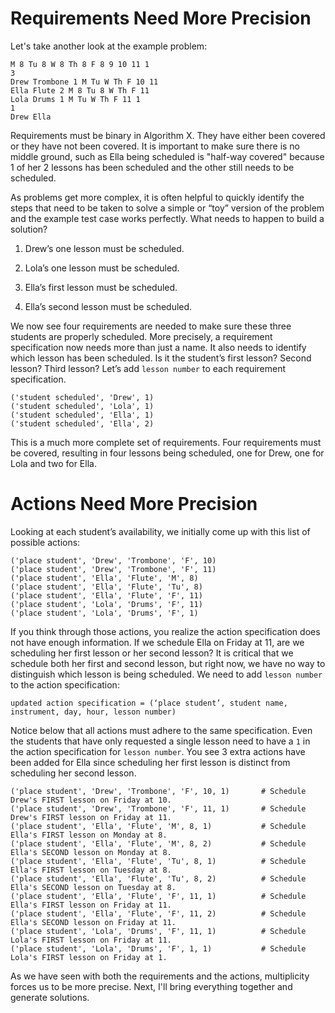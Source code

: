 # Requirements Need More Precision

Let's take another look at the example problem:

```
M 8 Tu 8 W 8 Th 8 F 8 9 10 11 1
3
Drew Trombone 1 M Tu W Th F 10 11
Ella Flute 2 M 8 Tu 8 W Th F 11
Lola Drums 1 M Tu W Th F 11 1
1
Drew Ella
```

Requirements must be binary in Algorithm X. They have either been covered or they have not been covered. It is important to make sure there is no middle ground, such as Ella being scheduled is "half-way covered" because 1 of her 2 lessons has been scheduled and the other still needs to be scheduled.

As problems get more complex, it is often helpful to quickly identify the steps that need to be taken to solve a simple or “toy” version of the problem and the example test case works perfectly. What needs to happen to build a solution?

1. Drew’s one lesson must be scheduled.

1. Lola’s one lesson must be scheduled.

1. Ella’s first lesson must be scheduled.

1. Ella’s second lesson must be scheduled.

We now see four requirements are needed to make sure these three students are properly scheduled. More precisely, a requirement specification now needs more than just a name. It also needs to identify which lesson has been scheduled. Is it the student’s first lesson? Second lesson? Third lesson? Let’s add `lesson number` to each requirement specification.

```text
('student scheduled', 'Drew', 1)
('student scheduled', 'Lola', 1)
('student scheduled', 'Ella', 1)
('student scheduled', 'Ella', 2)
```

This is a much more complete set of requirements. Four requirements must be covered, resulting in four lessons being scheduled, one for Drew, one for Lola and two for Ella.

# Actions Need More Precision

Looking at each student’s availability, we initially come up with this list of possible actions:

```
('place student', 'Drew', 'Trombone', 'F', 10)
('place student', 'Drew', 'Trombone', 'F', 11)
('place student', 'Ella', 'Flute', 'M', 8)
('place student', 'Ella', 'Flute', 'Tu', 8)
('place student', 'Ella', 'Flute', 'F', 11)
('place student', 'Lola', 'Drums', 'F', 11)
('place student', 'Lola', 'Drums', 'F', 1)
```

If you think through those actions, you realize the action specification does not have enough information. If we schedule Ella on Friday at 11, are we scheduling her first lesson or her second lesson? It is critical that we schedule both her first and second lesson, but right now, we have no way to distinguish which lesson is being scheduled. We need to add `lesson number` to the action specification:

```
updated action specification = (‘place student’, student name, instrument, day, hour, lesson number)
```

Notice below that all actions must adhere to the same specification. Even the students that have only requested a single lesson need to have a `1` in the action specification for `lesson number`. You see 3 extra actions have been added for Ella since scheduling her first lesson is distinct from scheduling her second lesson.

```
('place student', 'Drew', 'Trombone', 'F', 10, 1)       # Schedule Drew's FIRST lesson on Friday at 10.
('place student', 'Drew', 'Trombone', 'F', 11, 1)       # Schedule Drew's FIRST lesson on Friday at 11.
('place student', 'Ella', 'Flute', 'M', 8, 1)           # Schedule Ella's FIRST lesson on Monday at 8.
('place student', 'Ella', 'Flute', 'M', 8, 2)           # Schedule Ella's SECOND lesson on Monday at 8.
('place student', 'Ella', 'Flute', 'Tu', 8, 1)          # Schedule Ella's FIRST lesson on Tuesday at 8.
('place student', 'Ella', 'Flute', 'Tu', 8, 2)          # Schedule Ella's SECOND lesson on Tuesday at 8.
('place student', 'Ella', 'Flute', 'F', 11, 1)          # Schedule Ella's FIRST lesson on Friday at 11.
('place student', 'Ella', 'Flute', 'F', 11, 2)          # Schedule Ella's SECOND lesson on Friday at 11.
('place student', 'Lola', 'Drums', 'F', 11, 1)          # Schedule Lola's FIRST lesson on Friday at 11.
('place student', 'Lola', 'Drums', 'F', 1, 1)           # Schedule Lola's FIRST lesson on Friday at 1.
```

As we have seen with both the requirements and the actions, multiplicity forces us to be more precise. Next, I'll bring everything together and generate solutions.
